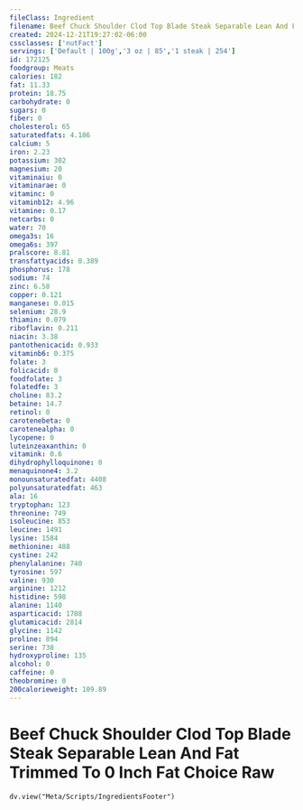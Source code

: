 ```yaml
---
fileClass: Ingredient
filename: Beef Chuck Shoulder Clod Top Blade Steak Separable Lean And Fat Trimmed To 0 Inch Fat Choice Raw
created: 2024-12-21T19:27:02-06:00
cssclasses: ['nutFact']
servings: ['Default | 100g','3 oz | 85','1 steak | 254']
id: 172125
foodgroup: Meats
calories: 182
fat: 11.33
protein: 18.75
carbohydrate: 0
sugars: 0
fiber: 0
cholesterol: 65
saturatedfats: 4.186
calcium: 5
iron: 2.23
potassium: 302
magnesium: 20
vitaminaiu: 0
vitaminarae: 0
vitaminc: 0
vitaminb12: 4.96
vitamine: 0.17
netcarbs: 0
water: 70
omega3s: 16
omega6s: 397
pralscore: 8.81
transfattyacids: 0.389
phosphorus: 178
sodium: 74
zinc: 6.58
copper: 0.121
manganese: 0.015
selenium: 28.9
thiamin: 0.079
riboflavin: 0.211
niacin: 3.38
pantothenicacid: 0.933
vitaminb6: 0.375
folate: 3
folicacid: 0
foodfolate: 3
folatedfe: 3
choline: 83.2
betaine: 14.7
retinol: 0
carotenebeta: 0
carotenealpha: 0
lycopene: 0
luteinzeaxanthin: 0
vitamink: 0.6
dihydrophylloquinone: 0
menaquinone4: 3.2
monounsaturatedfat: 4408
polyunsaturatedfat: 463
ala: 16
tryptophan: 123
threonine: 749
isoleucine: 853
leucine: 1491
lysine: 1584
methionine: 488
cystine: 242
phenylalanine: 740
tyrosine: 597
valine: 930
arginine: 1212
histidine: 598
alanine: 1140
asparticacid: 1708
glutamicacid: 2814
glycine: 1142
proline: 894
serine: 738
hydroxyproline: 135
alcohol: 0
caffeine: 0
theobromine: 0
200calorieweight: 109.89
---
```


# Beef Chuck Shoulder Clod Top Blade Steak Separable Lean And Fat Trimmed To 0 Inch Fat Choice Raw

```dataviewjs
dv.view("Meta/Scripts/IngredientsFooter")
```